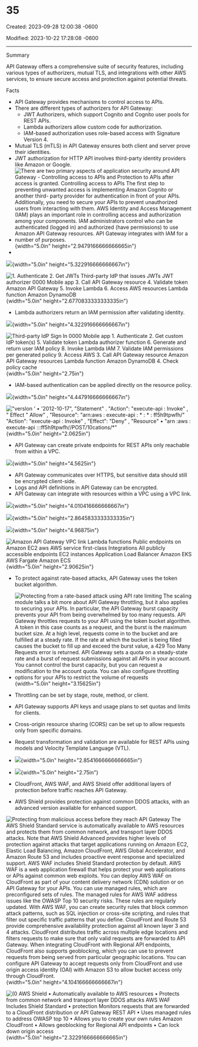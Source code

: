 # 35

Created: 2023-09-28 12:00:38 -0600

Modified: 2023-10-22 17:28:08 -0600

---

Summary

API Gateway offers a comprehensive suite of security features, including various types of authorizers, mutual TLS, and integrations with other AWS services, to ensure secure access and protection against potential threats.

Facts

- API Gateway provides mechanisms to control access to APIs.
- There are different types of authorizers for API Gateway:
  - JWT Authorizers, which support Cognito and Cognito user pools for REST APIs.
  - Lambda authorizers allow custom code for authorization.
  - IAM-based authorization uses role-based access with Signature Version 4.
- Mutual TLS (mTLS) in API Gateway ensures both client and server prove their identities.
- JWT authorization for HTTP API involves third-party identity providers like Amazon or Google.
- ![There are two primary aspects of application security around API Gateway - Controlling access to APIs and Protection to APIs after access is granted. Controlling access to APIs The first step to preventing unwanted access is implementing Amazon Cognito or another third- party provider for authentication in front of your APIs. Additionally, you need to secure your APIs to prevent unauthorized users from interacting with them. AWS Identity and Access Management (IAM) plays an important role in controlling access and authorization among your components. IAM administrators control who can be authenticated (logged in) and authorized (have permissions) to use Amazon API Gateway resources. API Gateway integrates with IAM for a number of purposes. ](../../../media/AWS-Developing-Serverless-Solutions-on-AWS-Module-10-35-image1.png){width="5.0in" height="2.9479166666666665in"}
- 

![](../../../media/AWS-Developing-Serverless-Solutions-on-AWS-Module-10-35-image2.png){width="5.0in" height="5.322916666666667in"}



![1. Authenticate 2. Get JWTs Third-party IdP that issues JWTs JWT authorizer 0000 Mobile app 3. Call API Gateway resource 4. Validate token Amazon API Gateway 5. Invoke Lambda 6. Access AWS resources Lambda function Amazon DynamoDB ](../../../media/AWS-Developing-Serverless-Solutions-on-AWS-Module-10-35-image3.png){width="5.0in" height="2.6770833333333335in"}

- Lambda authorizers return an IAM permission after validating identity.

![](../../../media/AWS-Developing-Serverless-Solutions-on-AWS-Module-10-35-image4.png){width="5.0in" height="4.322916666666667in"}



![Third-party IdP Sign In 0000 Mobile app 1. Authenticate 2. Get custom IdP token(s) 5. Validate token Lambda authorizer function 6. Generate and return user IAM policy 8. Invoke Lambda IAM 7. Validate IAM permissions per generated policy 9. Access AWS 3. Call API Gateway resource Amazon API Gateway resources Lambda function Amazon DynamoDB 4. Check policy cache ](../../../media/AWS-Developing-Serverless-Solutions-on-AWS-Module-10-35-image5.png){width="5.0in" height="2.75in"}



- IAM-based authentication can be applied directly on the resource policy.

![](../../../media/AWS-Developing-Serverless-Solutions-on-AWS-Module-10-35-image6.png){width="5.0in" height="4.447916666666667in"}



!["verslon ' • '2012-10-17", "Statement" . "Action": "execute-api : Invoke" , " Effect " Allow" , "Resource": "arn:aws : execute-api : * : * : ff5h9tpwfh/*" "Action": "execute-api : Invoke" , "Effect": "Deny" , "Resource" • "arn :aws : execute-api :*:*:ff5h9tpwfh/*/POST/10cations/*" ](../../../media/AWS-Developing-Serverless-Solutions-on-AWS-Module-10-35-image7.png){width="5.0in" height="2.0625in"}



- API Gateway can create private endpoints for REST APIs only reachable from within a VPC.



![](../../../media/AWS-Developing-Serverless-Solutions-on-AWS-Module-10-35-image8.png){width="5.0in" height="4.5625in"}



- API Gateway communicates over HTTPS, but sensitive data should still be encrypted client-side.
- Logs and API definitions in API Gateway can be encrypted.
- API Gateway can integrate with resources within a VPC using a VPC link.





![](../../../media/AWS-Developing-Serverless-Solutions-on-AWS-Module-10-35-image9.png){width="5.0in" height="4.010416666666667in"}



![](../../../media/AWS-Developing-Serverless-Solutions-on-AWS-Module-10-35-image10.png){width="5.0in" height="2.8645833333333335in"}

![](../../../media/AWS-Developing-Serverless-Solutions-on-AWS-Module-10-35-image11.png){width="5.0in" height="4.96875in"}



![Amazon API Gateway VPC link Lambda functions Public endpoints on Amazon EC2 aws AWS service first-class Integrations All publicly accessible endpoints EC2 instances Application Load Balancer Amazon EKS AWS Fargate Amazon ECS ](../../../media/AWS-Developing-Serverless-Solutions-on-AWS-Module-10-35-image12.png){width="5.0in" height="2.90625in"}



- To protect against rate-based attacks, API Gateway uses the token bucket algorithm.
- ![Protecting from a rate-based attack using API rate limiting The scaling module talks a bit more about API Gateway throttling, but it also applies to securing your APIs. In particular, the API Gateway burst capacity prevents your API from being overwhelmed by too many requests. API Gateway throttles requests to your API using the token bucket algorithm. A token in this case counts as a request, and the burst is the maximum bucket size. At a high level, requests come in to the bucket and are fulfilled at a steady rate. If the rate at which the bucket is being filled causes the bucket to fill up and exceed the burst value, a 429 Too Many Requests error is returned. API Gateway sets a quota on a steady-state rate and a burst of request submissions against all APIs in your account. You cannot control the burst capacity, but you can request a modification to the account quota. You can also configure throttling options for your APIs to restrict the volume of requests ](../../../media/AWS-Developing-Serverless-Solutions-on-AWS-Module-10-35-image13.png){width="5.0in" height="3.15625in"}



- Throttling can be set by stage, route, method, or client.
- API Gateway supports API keys and usage plans to set quotas and limits for clients.
- Cross-origin resource sharing (CORS) can be set up to allow requests only from specific domains.
- Request transformation and validation are available for REST APIs using models and Velocity Template Language (VTL).
- ![](../../../media/AWS-Developing-Serverless-Solutions-on-AWS-Module-10-35-image14.png){width="5.0in" height="2.8541666666666665in"}



- ![](../../../media/AWS-Developing-Serverless-Solutions-on-AWS-Module-10-35-image15.png){width="5.0in" height="2.75in"}
- CloudFront, AWS WAF, and AWS Shield offer additional layers of protection before traffic reaches API Gateway.
- AWS Shield provides protection against common DDOS attacks, with an advanced version available for enhanced support.

![Protecting from malicious access before they reach API Gateway The AWS Shield Standard service is automatically available to AWS resources and protects them from common network, and transport layer DDOS attacks. Note that AWS Shield Advanced provides higher levels of protection against attacks that target applications running on Amazon EC2, Elastic Load Balancing, Amazon CloudFront, AWS Global Accelerator, and Amazon Route 53 and includes proactive event response and specialized support. AWS WAF includes Shield Standard protection by default. AWS WAF is a web application firewall that helps protect your web applications or APIs against common web exploits. You can deploy AWS WAF on CloudFront as part of your content delivery network (CDN) solution or on API Gateway for your APIs. You can use managed rules, which are preconfigured sets of rules. The managed rules for AWS WAF address issues like the OWASP Top 10 security risks. These rules are regularly updated. With AWS WAF, you can create security rules that block common attack patterns, such as SQL injection or cross-site scripting, and rules that filter out specific traffic patterns that you define. CloudFront and Route 53 provide comprehensive availability protection against all known layer 3 and 4 attacks. CloudFront distributes traffic across multiple edge locations and filters requests to make sure that only valid requests are forwarded to API Gateway. When integrating CloudFront with Regional API endpoints, CloudFront also supports geoblocking, which you can use to prevent requests from being served from particular geographic locations. You can configure API Gateway to accept requests only from CloudFront and use origin access identity (OAI) with Amazon S3 to allow bucket access only through CloudFront. ](../../../media/AWS-Developing-Serverless-Solutions-on-AWS-Module-10-35-image16.png){width="5.0in" height="4.104166666666667in"}



![(0 AWS Shield • Automatically available to AWS resources • Protects from common network and transport layer DDOS attacks AWS WAF Includes Shield Standard • protection Monitors requests that are forwarded to a CloudFront distribution or API Gateway REST API • Uses managed rules to address OWASP top 10 • Allows you to create your own rules Amazon CloudFront • Allows geoblocking for Regional API endpoints • Can lock down origin access ](../../../media/AWS-Developing-Serverless-Solutions-on-AWS-Module-10-35-image17.png){width="5.0in" height="2.3229166666666665in"}



























